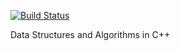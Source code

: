 [![Build Status](https://travis-ci.org/AlanPark81/mldsa_cpp.svg?branch=master)](https://travis-ci.org/AlanPark81/mldsa_cpp)

Data Structures and Algorithms in C++
